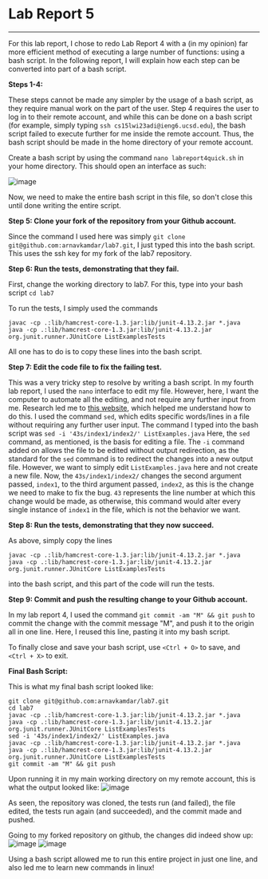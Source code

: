 # Lab Report 5
---
For this lab report, I chose to redo Lab Report 4 with a (in my opinion) far more efficient method of executing a large number of functions: using a bash script. In the following report, I will explain how each step can be converted into part of a bash script. 

**Steps 1-4:**

These steps cannot be made any simpler by the usage of a bash script, as they require manual work on the part of the user. Step 4 requires the user to log in to their remote account, and while this can be done on a bash script (for example, simply typing `ssh cs15lwi23adi@ieng6.ucsd.edu`), the bash script failed to execute further for me inside the remote account. Thus, the bash script should be made in the home directory of your remote account. 

Create a bash script by using the command `nano labreport4quick.sh` in your home directory. This should open an interface as such: 

![image](https://cdn.discordapp.com/attachments/984886152156811315/1083247206791921754/image.png)

Now, we need to make the entire bash script in this file, so don't close this until done writing the entire script. 

**Step 5: Clone your fork of the repository from your Github account.**

Since the command I used here was simply `git clone git@github.com:arnavkamdar/lab7.git`, I just typed this into the bash script. This uses the ssh key for my fork of the lab7 repository. 

**Step 6: Run the tests, demonstrating that they fail.**

First, change the working directory to lab7. For this, type into your bash script 
`cd lab7`

To run the tests, I simply used the commands 
```
javac -cp .:lib/hamcrest-core-1.3.jar:lib/junit-4.13.2.jar *.java
java -cp .:lib/hamcrest-core-1.3.jar:lib/junit-4.13.2.jar org.junit.runner.JUnitCore ListExamplesTests
```
All one has to do is to copy these lines into the bash script. 

**Step 7: Edit the code file to fix the failing test.**

This was a very tricky step to resolve by writing a bash script. In my fourth lab report, I used the `nano` interface to edit my file. However, here, I want the computer to automate all the editing, and not require any further input from me. Research led me to [this website](https://www.gnu.org/software/sed/manual/sed.html), which helped me understand how to do this. I used the command `sed`, which edits specific words/lines in a file without requiring any further user input. The command I typed into the bash script was 
`sed -i '43s/index1/index2/' ListExamples.java`
Here, the `sed` command, as mentioned, is the basis for editing a file. The `-i` command added on allows the file to be edited without output redirection, as the standard for the `sed` command is to redirect the changes into a new output file. However, we want to simply edit `ListExamples.java` here and not create a new file. Now, the `43s/index1/index2/` changes the second argument passed, `index1`, to the third argument passed, `index2`, as this is the change we need to make to fix the bug. `43` represents the line number at which this change would be made, as otherwise, this command would alter every single instance of `index1` in the file, which is not the behavior we want.

**Step 8: Run the tests, demonstrating that they now succeed.**

As above, simply copy the lines 
```
javac -cp .:lib/hamcrest-core-1.3.jar:lib/junit-4.13.2.jar *.java
java -cp .:lib/hamcrest-core-1.3.jar:lib/junit-4.13.2.jar org.junit.runner.JUnitCore ListExamplesTests
```
into the bash script, and this part of the code will run the tests. 

**Step 9: Commit and push the resulting change to your Github account.**

In my lab report 4, I used the command `git commit -am "M" && git push` to commit the change with the commit message "M", and push it to the origin all in one line. Here, I reused this line, pasting it into my bash script. 

To finally close and save your bash script, use `<Ctrl + O>` to save, and `<Ctrl + X>` to exit.

**Final Bash Script:**

This is what my final bash script looked like: 
```
git clone git@github.com:arnavkamdar/lab7.git
cd lab7
javac -cp .:lib/hamcrest-core-1.3.jar:lib/junit-4.13.2.jar *.java
java -cp .:lib/hamcrest-core-1.3.jar:lib/junit-4.13.2.jar org.junit.runner.JUnitCore ListExamplesTests
sed -i '43s/index1/index2/' ListExamples.java
javac -cp .:lib/hamcrest-core-1.3.jar:lib/junit-4.13.2.jar *.java
java -cp .:lib/hamcrest-core-1.3.jar:lib/junit-4.13.2.jar org.junit.runner.JUnitCore ListExamplesTests
git commit -am "M" && git push
```

Upon running it in my main working directory on my remote account, this is what the output looked like: 
![image](https://media.discordapp.net/attachments/984886152156811315/1083250152766181468/image.png?width=630&height=655)

As seen, the repository was cloned, the tests run (and failed), the file edited, the tests run again (and succeeded), and the commit made and pushed.

Going to my forked repository on github, the changes did indeed show up: 
![image](https://cdn.discordapp.com/attachments/984886152156811315/1083250436842205244/image.png)
![image](https://cdn.discordapp.com/attachments/984886152156811315/1083250727822045244/image.png)

Using a bash script allowed me to run this entire project in just one line, and also led me to learn new commands in linux! 
